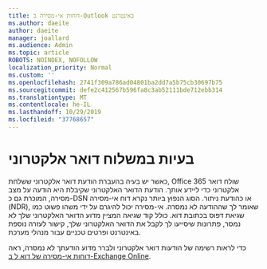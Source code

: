 ```yaml
---
title: דוחות אי-מסירה ב-Outlook באינטרנט
ms.author: daeite
author: daeite
manager: joallard
ms.audience: Admin
ms.topic: article
ROBOTS: NOINDEX, NOFOLLOW
localization_priority: Normal
ms.custom: ''
ms.openlocfilehash: 2741f309a786ad04801ba2dd7a5b75cb30697b75
ms.sourcegitcommit: defe2c412567b596fa8c3ab52111bde712ebb314
ms.translationtype: MT
ms.contentlocale: he-IL
ms.lasthandoff: 10/29/2019
ms.locfileid: "37768657"
---
```

# <a name="issues-with-email-delivery"></a>בעיות במשלוח דואר אלקטרוני

כאשר יש בעיה בהעברת הודעת דואר אלקטרוני ששלחת, Office 365 שולח דואר אלקטרוני כדי ליידע אותך. הודעת הדואר האלקטרוני שקיבלת היא הודעה על מצב מסירה, המוכרת גם כ-DSN או כהודעת ניתור. הסוג הנפוץ ביותר נקרא דוח אי-מסירה (NDR), שאומר לך שההודעה לא נמסרה. אי-מסירה יכול להיגרם על ידי משהו פשוט כמו שגיאת דפוס בכתובת דוא. כולל קוד שגיאה המציין מדוע הדואר האלקטרוני שלך לא נמסר, פתרונות שיסייעו לך לקבל את הדואר האלקטרוני שלך, קישור לעזרה נוספת באינטרנט ופרטים טכניים עבור מנהלי מערכת.

כדי לראות רשימה של הודעות דואר אלקטרוני ולברר מדוע הודעתך לא נמסרה, ראה [דוחות אי-מסירה של דוא ל ב-Exchange Online](https://docs.microsoft.com/exchange/mail-flow-best-practices/non-delivery-reports-in-exchange-online/non-delivery-reports-in-exchange-online).